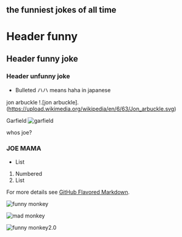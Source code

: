 ## the funniest jokes of all time



# Header funny 
## Header funny joke
### Header unfunny joke

- Bulleted ハハ means haha in japanese


jon arbuckle           !.[jon arbuckle].(https://upload.wikimedia.org/wikipedia/en/6/63/Jon_arbuckle.svg)


Garfield               ![garfield](https://upload.wikimedia.org/wikipedia/en/thumb/b/bc/Garfield_the_Cat.svg/250px-Garfield_the_Cat.svg.png)


whos joe?


### JOE MAMA

- List

1. Numbered
2. List

For more details see [GitHub Flavored Markdown](https://guides.github.com/features/mastering-markdown/).


![funny monkey](https://media.npr.org/assets/img/2014/08/07/monkey-selfie_custom-7117031c832fc3607ee5b26b9d5b03d10a1deaca-s300-c85.jpg
)

![mad monkey](https://media-cdn.tripadvisor.com/media/photo-s/0e/65/af/dd/photo4jpg.jpg
)



![funny monkey2.0](https://i.pinimg.com/originals/de/db/1b/dedb1bbd3da12c6bb338ff30edf32adc.jpg)
